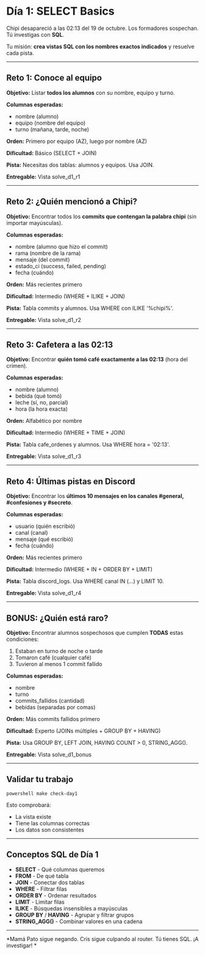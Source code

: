 ﻿#  Día 1: SELECT Basics

Chipi desapareció a las 02:13 del 19 de octubre. Los formadores sospechan. Tú investigas con **SQL**.

Tu misión: **crea vistas SQL con los nombres exactos indicados** y resuelve cada pista.

---

##  Reto 1: Conoce al equipo

**Objetivo:** Listar **todos los alumnos** con su nombre, equipo y turno.

**Columnas esperadas:**
- nombre (alumno)
- equipo (nombre del equipo)
- turno (mañana, tarde, noche)

**Orden:** Primero por equipo (AZ), luego por nombre (AZ)

**Dificultad:**  Básico (SELECT + JOIN)

**Pista:** Necesitas dos tablas: alumnos y equipos. Usa JOIN.

**Entregable:** Vista solve_d1_r1

---

##  Reto 2: ¿Quién mencionó a Chipi?

**Objetivo:** Encontrar todos los **commits que contengan la palabra chipi** (sin importar mayúsculas).

**Columnas esperadas:**
- nombre (alumno que hizo el commit)
- rama (nombre de la rama)
- mensaje (del commit)
- estado_ci (success, failed, pending)
- fecha (cuándo)

**Orden:** Más recientes primero

**Dificultad:**  Intermedio (WHERE + ILIKE + JOIN)

**Pista:** Tabla commits y alumnos. Usa WHERE con ILIKE '%chipi%'.

**Entregable:** Vista solve_d1_r2

---

##  Reto 3: Cafetera a las 02:13 

**Objetivo:** Encontrar **quién tomó café exactamente a las 02:13** (hora del crimen).

**Columnas esperadas:**
- nombre (alumno)
- bebida (qué tomó)
- leche (sí, no, parcial)
- hora (la hora exacta)

**Orden:** Alfabético por nombre

**Dificultad:**  Intermedio (WHERE + TIME + JOIN)

**Pista:** Tabla cafe_ordenes y alumnos. Usa WHERE hora = '02:13'.

**Entregable:** Vista solve_d1_r3

---

##  Reto 4: Últimas pistas en Discord

**Objetivo:** Encontrar los **últimos 10 mensajes en los canales #general, #confesiones y #secreto**.

**Columnas esperadas:**
- usuario (quién escribió)
- canal (canal)
- mensaje (qué escribió)
- fecha (cuándo)

**Orden:** Más recientes primero

**Dificultad:**  Intermedio (WHERE + IN + ORDER BY + LIMIT)

**Pista:** Tabla discord_logs. Usa WHERE canal IN (...) y LIMIT 10.

**Entregable:** Vista solve_d1_r4

---

##  BONUS: ¿Quién está raro?

**Objetivo:** Encontrar alumnos sospechosos que cumplen **TODAS** estas condiciones:
1. Estaban en turno de noche o tarde
2. Tomaron café (cualquier café)
3. Tuvieron al menos 1 commit fallido

**Columnas esperadas:**
- nombre
- turno
- commits_fallidos (cantidad)
- bebidas (separadas por comas)

**Orden:** Más commits fallidos primero

**Dificultad:**  Experto (JOINs múltiples + GROUP BY + HAVING)

**Pista:** Usa GROUP BY, LEFT JOIN, HAVING COUNT > 0, STRING_AGG().

**Entregable:** Vista solve_d1_bonus

---

##  Validar tu trabajo

`powershell
make check-day1
`

Esto comprobará:
-  La vista existe
-  Tiene las columnas correctas
-  Los datos son consistentes

---

##  Conceptos SQL de Día 1

- **SELECT** - Qué columnas queremos
- **FROM** - De qué tabla
- **JOIN** - Conectar dos tablas
- **WHERE** - Filtrar filas
- **ORDER BY** - Ordenar resultados
- **LIMIT** - Limitar filas
- **ILIKE** - Búsquedas insensibles a mayúsculas
- **GROUP BY** / **HAVING** - Agrupar y filtrar grupos
- **STRING_AGG()** - Combinar valores en una cadena

---

*Mamá Pato  sigue negando. Cris sigue culpando al router. Tú tienes SQL. ¡A investigar! *
